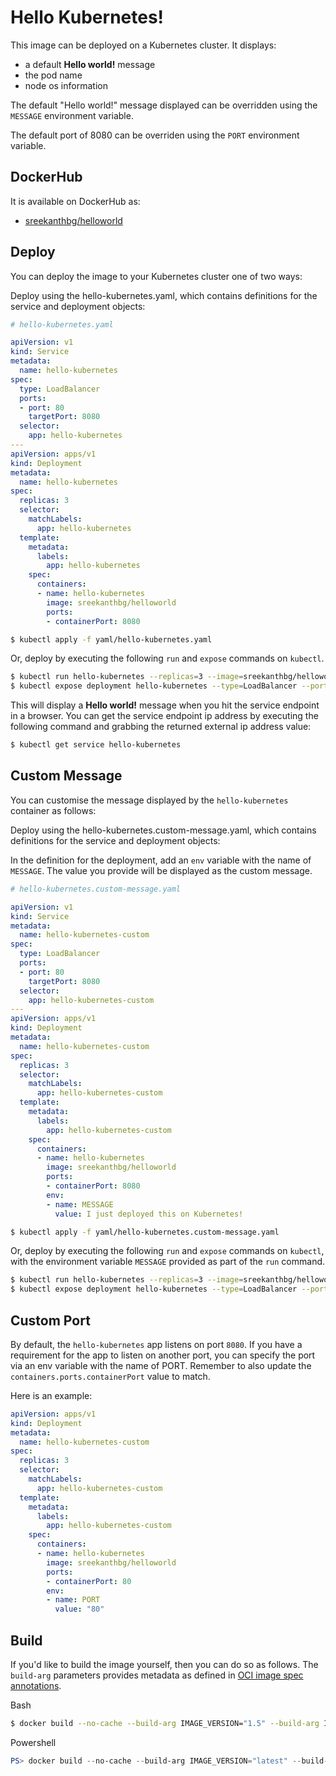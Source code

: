 # Hello Kubernetes!

This image can be deployed on a Kubernetes cluster. It displays:
- a default **Hello world!** message
- the pod name
- node os information

The default "Hello world!" message displayed can be overridden using the `MESSAGE` environment variable.

The default port of 8080 can be overriden using the `PORT` environment variable.

## DockerHub

It is available on DockerHub as:

- [sreekanthbg/helloworld](https://hub.docker.com/r/sreekanthbg/helloworld)

## Deploy

You can deploy the image to your Kubernetes cluster one of two ways:

Deploy using the hello-kubernetes.yaml, which contains definitions for the service and deployment objects:

```yaml
# hello-kubernetes.yaml

apiVersion: v1
kind: Service
metadata:
  name: hello-kubernetes
spec:
  type: LoadBalancer
  ports:
  - port: 80
    targetPort: 8080
  selector:
    app: hello-kubernetes
---
apiVersion: apps/v1
kind: Deployment
metadata:
  name: hello-kubernetes
spec:
  replicas: 3
  selector:
    matchLabels:
      app: hello-kubernetes
  template:
    metadata:
      labels:
        app: hello-kubernetes
    spec:
      containers:
      - name: hello-kubernetes
        image: sreekanthbg/helloworld
        ports:
        - containerPort: 8080
```

```bash
$ kubectl apply -f yaml/hello-kubernetes.yaml
```

Or, deploy by executing the following `run` and `expose` commands on `kubectl`. 

```bash
$ kubectl run hello-kubernetes --replicas=3 --image=sreekanthbg/helloworld --port=8080
$ kubectl expose deployment hello-kubernetes --type=LoadBalancer --port=80 --target-port=8080 --name=hello-kubernetes
```

This will display a **Hello world!** message when you hit the service endpoint in a browser. You can get the service endpoint ip address by executing the following command and grabbing the returned external ip address value:

```bash
$ kubectl get service hello-kubernetes
```

## Custom Message

You can customise the message displayed by the `hello-kubernetes` container as follows:

Deploy using the hello-kubernetes.custom-message.yaml, which contains definitions for the service and deployment objects:

In the definition for the deployment, add an `env` variable with the name of `MESSAGE`. The value you provide will be displayed as the custom message.

```yaml
# hello-kubernetes.custom-message.yaml

apiVersion: v1
kind: Service
metadata:
  name: hello-kubernetes-custom
spec:
  type: LoadBalancer
  ports:
  - port: 80
    targetPort: 8080
  selector:
    app: hello-kubernetes-custom
---
apiVersion: apps/v1
kind: Deployment
metadata:
  name: hello-kubernetes-custom
spec:
  replicas: 3
  selector:
    matchLabels:
      app: hello-kubernetes-custom
  template:
    metadata:
      labels:
        app: hello-kubernetes-custom
    spec:
      containers:
      - name: hello-kubernetes
        image: sreekanthbg/helloworld
        ports:
        - containerPort: 8080
        env:
        - name: MESSAGE
          value: I just deployed this on Kubernetes!
```

```bash
$ kubectl apply -f yaml/hello-kubernetes.custom-message.yaml
```

Or, deploy by executing the following `run` and `expose` commands on `kubectl`, with the environment variable `MESSAGE` provided as part of the `run` command.

```bash
$ kubectl run hello-kubernetes --replicas=3 --image=sreekanthbg/helloworld --port=8080 --env="MESSAGE=I just deployed this on Kubernetes!"
$ kubectl expose deployment hello-kubernetes --type=LoadBalancer --port=80 --target-port=8080 --name=hello-kubernetes
```

## Custom Port

By default, the `hello-kubernetes` app listens on port `8080`. If you have a requirement for the app to listen on another port, you can specify the port via an env variable with the name of PORT. Remember to also update the `containers.ports.containerPort` value to match.

Here is an example:

```yaml
apiVersion: apps/v1
kind: Deployment
metadata:
  name: hello-kubernetes-custom
spec:
  replicas: 3
  selector:
    matchLabels:
      app: hello-kubernetes-custom
  template:
    metadata:
      labels:
        app: hello-kubernetes-custom
    spec:
      containers:
      - name: hello-kubernetes
        image: sreekanthbg/helloworld
        ports:
        - containerPort: 80
        env:
        - name: PORT
          value: "80"
```


## Build

If you'd like to build the image yourself, then you can do so as follows. The `build-arg` parameters provides metadata as defined in [OCI image spec annotations](https://github.com/opencontainers/image-spec/blob/master/annotations.md).

Bash
```bash
$ docker build --no-cache --build-arg IMAGE_VERSION="1.5" --build-arg IMAGE_CREATE_DATE="`date -u +"%Y-%m-%dT%H:%M:%SZ"`" --build-arg IMAGE_SOURCE_REVISION="`git rev-parse HEAD`" -f Dockerfile -t "hello-kubernetes:1.5" .
```

Powershell
```powershell
PS> docker build --no-cache --build-arg IMAGE_VERSION="latest" --build-arg IMAGE_CREATE_DATE="$(Get-Date((Get-Date).ToUniversalTime()) -UFormat '%Y-%m-%dT%H:%M:%SZ')" --build-arg IMAGE_SOURCE_REVISION="$(git rev-parse HEAD)" -f Dockerfile -t "hello-kubernetes" .
```
